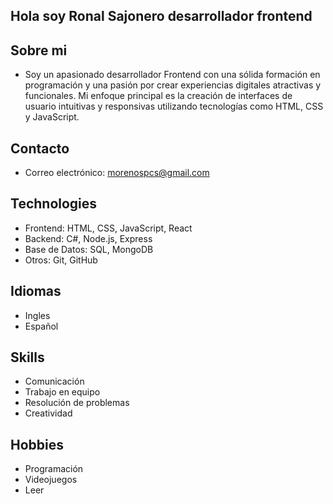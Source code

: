 ## Hola soy Ronal Sajonero desarrollador frontend

## Sobre mi
- Soy un apasionado desarrollador Frontend con una sólida formación en programación y una pasión por crear experiencias digitales atractivas y funcionales. Mi enfoque principal es la creación de interfaces de usuario intuitivas y responsivas utilizando tecnologías como HTML, CSS y JavaScript.

## Contacto
- Correo electrónico: morenospcs@gmail.com

## Technologies
- Frontend: HTML, CSS, JavaScript, React
- Backend: C#, Node.js, Express
- Base de Datos: SQL, MongoDB
- Otros: Git, GitHub

## Idiomas
- Ingles
- Español

## Skills
- Comunicación
- Trabajo en equipo
- Resolución de problemas
- Creatividad

## Hobbies
- Programación
- Videojuegos
- Leer
